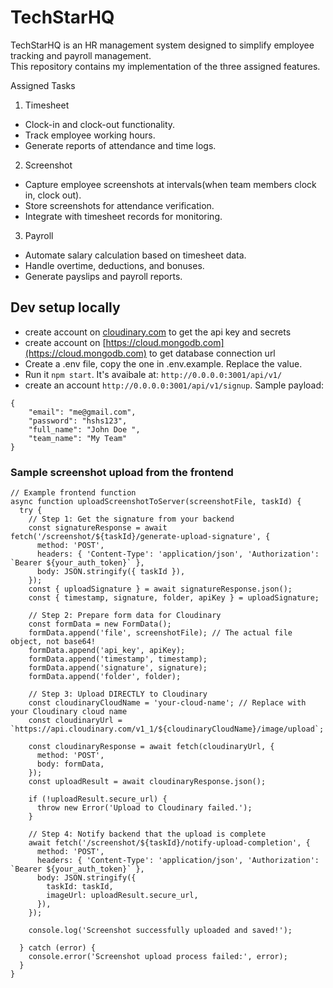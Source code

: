 # TechStarHQ

TechStarHQ is an HR management system designed to simplify employee tracking and payroll management.  
This repository contains my implementation of the three assigned features.  

 Assigned Tasks

1. Timesheet
- Clock-in and clock-out functionality.  
- Track employee working hours.  
- Generate reports of attendance and time logs.  

 2. Screenshot
- Capture employee screenshots at intervals(when team members clock in, clock out).  
- Store screenshots for attendance verification.  
- Integrate with timesheet records for monitoring.  

 3. Payroll
- Automate salary calculation based on timesheet data.  
- Handle overtime, deductions, and bonuses.  
- Generate payslips and payroll reports.  

## Dev setup locally
- create account on [cloudinary.com](https://cloudinary.com) to get the api key and secrets
- create account on [https://cloud.mongodb.com](https://cloud.mongodb.com) to get database connection url
- Create a .env file, copy the one in .env.example. Replace the value.
- Run it `npm start`. It's avaibale at: `http://0.0.0.0:3001/api/v1/`
- create an account `http://0.0.0.0:3001/api/v1/signup`.
Sample payload:
```
{
	"email": "me@gmail.com",
	"password": "hshs123",
	"full_name": "John Doe ",
	"team_name": "My Team"
}
```


### Sample screenshot upload from the frontend
```
// Example frontend function
async function uploadScreenshotToServer(screenshotFile, taskId) {
  try {
    // Step 1: Get the signature from your backend
    const signatureResponse = await fetch('/screenshot/${taskId}/generate-upload-signature', {
      method: 'POST',
      headers: { 'Content-Type': 'application/json', 'Authorization': `Bearer ${your_auth_token}` },
      body: JSON.stringify({ taskId }),
    });
    const { uploadSignature } = await signatureResponse.json();
	const { timestamp, signature, folder, apiKey } = uploadSignature;

    // Step 2: Prepare form data for Cloudinary
    const formData = new FormData();
    formData.append('file', screenshotFile); // The actual file object, not base64!
    formData.append('api_key', apiKey);
    formData.append('timestamp', timestamp);
    formData.append('signature', signature);
    formData.append('folder', folder);

    // Step 3: Upload DIRECTLY to Cloudinary
    const cloudinaryCloudName = 'your-cloud-name'; // Replace with your Cloudinary cloud name
    const cloudinaryUrl = `https://api.cloudinary.com/v1_1/${cloudinaryCloudName}/image/upload`;
    
    const cloudinaryResponse = await fetch(cloudinaryUrl, {
      method: 'POST',
      body: formData,
    });
    const uploadResult = await cloudinaryResponse.json();

    if (!uploadResult.secure_url) {
      throw new Error('Upload to Cloudinary failed.');
    }

    // Step 4: Notify backend that the upload is complete
    await fetch('/screenshot/${taskId}/notify-upload-completion', {
      method: 'POST',
      headers: { 'Content-Type': 'application/json', 'Authorization': `Bearer ${your_auth_token}` },
      body: JSON.stringify({
        taskId: taskId,
        imageUrl: uploadResult.secure_url,
      }),
    });
    
    console.log('Screenshot successfully uploaded and saved!');

  } catch (error) {
    console.error('Screenshot upload process failed:', error);
  }
}
```
